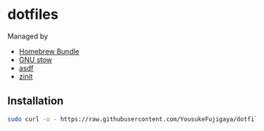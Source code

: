 # dotfiles

Managed by

- [Homebrew Bundle](https://github.com/Homebrew/homebrew-bundle)
- [GNU stow](https://www.gnu.org/software/stow/)
- [asdf](https://asdf-vm.com/)
- [zinit](https://github.com/zdharma-continuum/zinit)

## Installation

```bash
sudo curl -o - https://raw.githubusercontent.com/YousukeFujigaya/dotfiles/main/install.sh | sh
```
